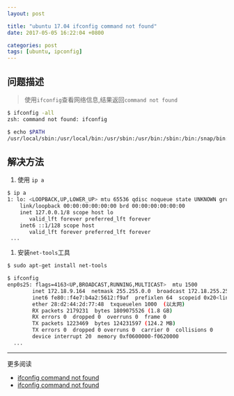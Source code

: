 ```yaml
---
layout: post

title: "ubuntu 17.04 ifconfig command not found"
date: 2017-05-05 16:22:04 +0800

categories: post
tags: [ubuntu, ipconfig]
---
```


## 问题描述
>使用`ifconfig`查看网络信息,结果返回`command not found`

```bash
$ ifconfig -all                                                           1 ↵
zsh: command not found: ifconfig

$ echo $PATH                                                            127 ↵
/usr/local/sbin:/usr/local/bin:/usr/sbin:/usr/bin:/sbin:/bin:/snap/bin:/snap/bin
```

## 解决方法

1. 使用 `ip a`

```bash
$ ip a                                                                  255 ↵
1: lo: <LOOPBACK,UP,LOWER_UP> mtu 65536 qdisc noqueue state UNKNOWN group default qlen 1000
    link/loopback 00:00:00:00:00:00 brd 00:00:00:00:00:00
    inet 127.0.0.1/8 scope host lo
       valid_lft forever preferred_lft forever
    inet6 ::1/128 scope host
       valid_lft forever preferred_lft forever
 ...
```

1. 安装`net-tools`工具

```bash
$ sudo apt-get install net-tools

$ ifconfig                                                                1 ↵
enp0s25: flags=4163<UP,BROADCAST,RUNNING,MULTICAST>  mtu 1500
        inet 172.18.9.164  netmask 255.255.0.0  broadcast 172.18.255.255
        inet6 fe80::f4e7:b4a2:5612:f9af  prefixlen 64  scopeid 0x20<link>
        ether 28:d2:44:2d:77:48  txqueuelen 1000  (以太网)
        RX packets 2179231  bytes 1809075526 (1.8 GB)
        RX errors 0  dropped 0  overruns 0  frame 0
        TX packets 1223469  bytes 124231597 (124.2 MB)
        TX errors 0  dropped 0 overruns 0  carrier 0  collisions 0
        device interrupt 20  memory 0xf0600000-f0620000
  ...
```

---
更多阅读
- [ifconfig command not found](https://unix.stackexchange.com/questions/145447/ifconfig-command-not-found)
- [ifconfig command not found](http://stackoverflow.com/questions/24839810/ifconfig-command-not-found)

